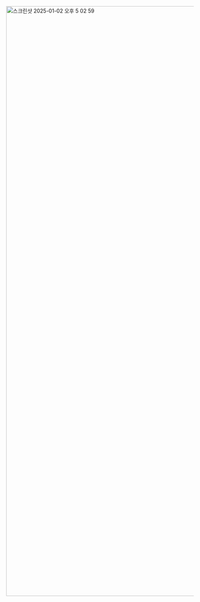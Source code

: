 
<img width="1582" alt="스크린샷 2025-01-02 오후 5 02 59" src="https://github.com/user-attachments/assets/4000a456-b6d9-46bf-bd7f-ec235845cca4" />
